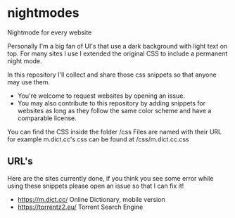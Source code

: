 # nightmodes
Nightmode for every website

Personally I'm a big fan of UI's that use a dark background with light text on top.
For many sites I use I extended the original CSS to include a permanent night mode.

In this repository I'll collect and share those css snippets so that anyone may use them.

- You're welcome to request websites by opening an issue.
- You may also contribute to this repository by adding snippets for websites as long as they follow the same color scheme and have a comparable license. 

You can find the CSS inside the folder /css Files are named with their URL for example m.dict.cc's css can be found at /css/m.dict.cc.css

## URL's
Here are the sites currently done, if you think you see some error while using these snippets please open an issue so that I can fix it!

- https://m.dict.cc/ Online Dictionary, mobile version 
- https://torrentz2.eu/ Torrent Search Engine
